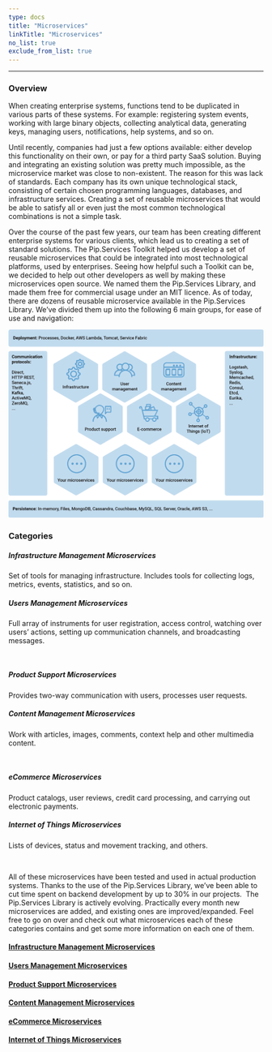 ```yaml
---
type: docs
title: "Microservices"
linkTitle: "Microservices"
no_list: true
exclude_from_list: true
---
```

---

### Overview

When creating enterprise systems, functions tend to be duplicated in various parts of these systems. For example: registering system events, working with large binary objects, collecting analytical data, generating keys, managing users, notifications, help systems, and so on.

Until recently, companies had just a few options available: either develop this functionality on their own, or pay for a third party SaaS solution. Buying and integrating an existing solution was pretty much impossible, as the microservice market was close to non-existent. The reason for this was lack of standards. Each company has its own unique technological stack, consisting of certain chosen programming languages, databases, and infrastructure services. Creating a set of reusable microservices that would be able to satisfy all or even just the most common technological combinations is not a simple task.

Over the course of the past few years, our team has been creating different enterprise systems for various clients, which lead us to creating a set of standard solutions. The Pip.Services Toolkit helped us develop a set of reusable microservices that could be integrated into most technological platforms, used by enterprises. Seeing how helpful such a Toolkit can be, we decided to help out other developers as well by making these microservices open source. We named them the Pip.Services Library, and made them free for commercial usage under an MIT licence.
As of today, there are dozens of reusable microservice available in the Pip.Services Library. We’ve divided them up into the following 6 main groups, for ease of use and navigation:

![Microservices groups diagram](/images/microservices/microservices_groups.png)

### Categories

<div class="card-deck">

  <div class="card">
    <div class="card-body">
      <h5 class="card-title"><b>Infrastructure Management Microservices</b></h5>
      <p class="card-text">Set of tools for managing infrastructure. Includes tools for collecting logs, metrics, events, statistics, and so on.</p>
      <a href="infrastructure" class="stretched-link"></a>
    </div>
  </div>

  <div class="card">
    <div class="card-body">
      <h5 class="card-title"><b>Users Management Microservices</b></h5>
      <p class="card-text">
        Full array of instruments for user registration, access control, watching over users’ actions, setting up communication channels, and broadcasting messages.
      </p>
      <a href="users" class="stretched-link"></a>
    </div>
  </div>

</div>

<br>

<div class="card-deck">

  <div class="card">
    <div class="card-body">
      <h5 class="card-title"><b>Product Support Microservices</b></h5>
      <p class="card-text">Provides two-way communication with users, processes user requests.</p>
      <a href="support" class="stretched-link"></a>
    </div>
  </div>

  <div class="card">
    <div class="card-body">
      <h5 class="card-title"><b>Content Management Microservices</b></h5>
      <p class="card-text">Work with articles, images, comments, context help and other multimedia content.</p>
      <a href="content" class="stretched-link"></a>
    </div>
  </div>
  
</div>

<br>

<div class="card-deck">

  <div class="card">
    <div class="card-body">
      <h5 class="card-title"><b>eCommerce Microservices</b></h5>
      <p class="card-text">Product catalogs, user reviews, credit card processing, and carrying out electronic payments.</p>
      <a href="ecommrce" class="stretched-link"></a>
    </div>
  </div>

  <div class="card">
    <div class="card-body">
      <h5 class="card-title"><b>Internet of Things Microservices</b></h5>
      <p class="card-text">Lists of devices, status and movement tracking, and others.</p>
      <a href="iot" class="stretched-link"></a>
    </div>
  </div>
  
</div>

<br>

All of these microservices have been tested and used in actual production systems. Thanks to the use of the Pip.Services Library, we’ve been able to cut time spent on backend development by up to 30% in our projects.
‍
The Pip.Services Library is actively evolving. Practically every month new microservices are added, and existing ones are improved/expanded. Feel free to go on over and check out what microservices each of these categories contains and get some more information on each one of them.


<span class="hide-title-link">

#### [Infrastructure Management Microservices](infrastructure)
#### [Users Management Microservices](users)
#### [Product Support Microservices](support)
#### [Content Management Microservices](content)
#### [eCommerce Microservices](ecommrce)
#### [Internet of Things Microservices](iot)

</span>